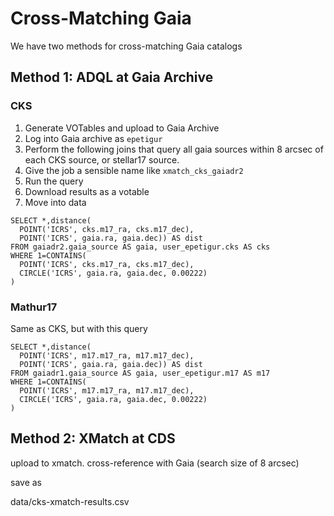 # Cross-Matching Gaia

We have two methods for cross-matching Gaia catalogs


## Method 1: ADQL at Gaia Archive

### CKS

1. Generate VOTables and upload to Gaia Archive
2. Log into Gaia archive as `epetigur`
3. Perform the following joins that query all gaia sources within 8 arcsec of each CKS source, or stellar17 source.
4. Give the job a sensible name like `xmatch_cks_gaiadr2`
5. Run the query
6. Download results as a votable
7. Move into data

```
SELECT *,distance(
  POINT('ICRS', cks.m17_ra, cks.m17_dec),
  POINT('ICRS', gaia.ra, gaia.dec)) AS dist
FROM gaiadr2.gaia_source AS gaia, user_epetigur.cks AS cks
WHERE 1=CONTAINS(
  POINT('ICRS', cks.m17_ra, cks.m17_dec),
  CIRCLE('ICRS', gaia.ra, gaia.dec, 0.00222)
)
```

### Mathur17

Same as CKS, but with this query

```
SELECT *,distance(
  POINT('ICRS', m17.m17_ra, m17.m17_dec),
  POINT('ICRS', gaia.ra, gaia.dec)) AS dist
FROM gaiadr1.gaia_source AS gaia, user_epetigur.m17 AS m17
WHERE 1=CONTAINS(
  POINT('ICRS', m17.m17_ra, m17.m17_dec),
  CIRCLE('ICRS', gaia.ra, gaia.dec, 0.00222)
)
```

## Method 2: XMatch at CDS

upload to xmatch. cross-reference with Gaia (search size of 8 arcsec)

save as

data/cks-xmatch-results.csv





